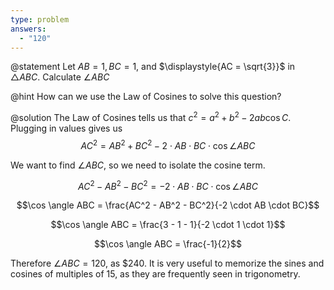 ```yaml
---
type: problem
answers:
  - "120"
---
```


@statement
Let $\displaystyle{AB = 1, BC = 1}$, and $\displaystyle{AC = \sqrt{3}}$ in $\triangle ABC$. Calculate $\angle ABC$

@hint
How can we use the Law of Cosines to solve this question?

@solution
The Law of Cosines tells us that $c^2 = a^2 + b^2 -  2ab\cos C$. Plugging in values gives us
$$AC^2 = AB^2 + BC^2 - 2 \cdot AB \cdot BC \cdot \cos \angle ABC$$

We want to find $\angle ABC$, so we need to isolate the cosine term.

$$AC^2 - AB^2 - BC^2 = -2 \cdot AB \cdot BC \cdot \cos \angle ABC$$

$$\cos \angle ABC = \frac{AC^2 - AB^2 - BC^2}{-2 \cdot AB \cdot BC}$$

$$\cos \angle ABC = \frac{3 - 1 - 1}{-2 \cdot 1 \cdot 1}$$

$$\cos \angle ABC = \frac{-1}{2}$$

Therefore $\angle ABC = 120$, as $240. It is very useful to memorize the sines and cosines of multiples of 15, as they are frequently seen in trigonometry.
<!--stackedit_data:
eyJoaXN0b3J5IjpbMTM5ODMwNzk3NCwxMzI5ODM5NjYyLDEyMj
gwNjIzMiwxNjk3MTc1NTQsLTE5NzY2NjIwMjEsNjc2MjU3NDUw
XX0=
-->